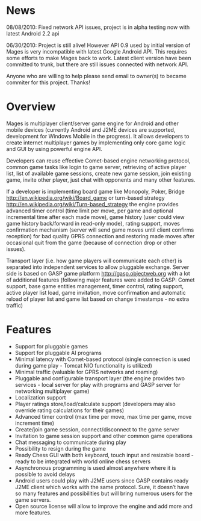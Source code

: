 # News #
08/08/2010: Fixed network API issues, project is in alpha testing now with latest Android 2.2 api

06/30/2010: Project is still alive! However API 0.9 used by initial version of Mages is very incompatible with latest Google Android API. This requires some efforts to make Mages back to work. Latest client version have been committed to trunk, but there are still issues connected with network API.

Anyone who are willing to help please send email to owner(s) to became commiter for this project. Thanks!

# Overview #

Mages is multiplayer client/server game engine for Android and other mobile devices (currently Android and J2ME devices are supported, development for Windows Mobile in the progress). It allows developers to create internet multiplayer games by implementing only core game logic and GUI by using powerful engine API.

Developers can reuse effective Comet-based engine networking protocol, common game tasks like login to game server, retrieving of active player list, list of available game sessions, create new game session, join existing game, invite other player, just chat with opponents and many other features.

If a developer is implementing board game like Monopoly, Poker, Bridge http://en.wikipedia.org/wiki/Board_game or turn-based strategy http://en.wikipedia.org/wiki/Turn-based_strategy the engine provides advanced timer control (time limit per move, per game and optional incremental time after each made move), game history (user could view game history back/forward in read-only mode), rating support, moves confirmation mechanism (server will send game moves until client confirms reception) for bad quality GPRS connection and restoring made moves after occasional quit from the game (because of connection drop or other issues).

Transport layer (i.e. how game players will communicate each other) is separated into independent services to allow pluggable exchange. Server side is based on GASP game platform http://gasp.objectweb.org  with a lot of additional features (following major features were added to GASP: Comet support, base game entities management, timer control, rating support, active player list load, game invitation, move confirmation and automatic reload of player list and game list based on change timestamps - no extra traffic)

# Features #
  * Support for pluggable games
  * Support for pluggable AI programs
  * Minimal latency with Comet-based protocol (single connection is used during game play    - Tomcat NIO functionality is utilized)
  * Minimal traffic (valuable for GPRS networks and roaming)
  * Pluggable and configurable transport layer (the engine provides two services - local server for play with programs and GASP server for networking multiplayer game)
  * Localization support
  * Player ratings store/load/calculate support (developers may also override rating calculations for their games)
  * Advanced timer control (max time per move, max time per game, move increment time)
  * Create/join game session, connect/disconnect to the game server
  * Invitation to game session support and other common game operations
  * Chat messaging to communicate during play
  * Possibility to resign during the game
  * Ready Chess GUI with both keyboard, touch input and resizable board - ready to be integrated with world online chess servers
  * Asynchronous  programming is used almost anywhere where it is possible to avoid delays
  * Android users could play with J2ME users since GASP contains ready J2ME client which works with the same protocol. Sure, it doesn’t have so many features and possibilities but will bring numerous users for the game servers.
  * Open source license will allow to improve the engine and add more and more features.
